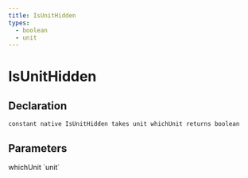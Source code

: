```yaml
---
title: IsUnitHidden
types:
  - boolean
  - unit
---
```


# IsUnitHidden

## Declaration

```
constant native IsUnitHidden takes unit whichUnit returns boolean
```

## Parameters
<dl>
  <dt>whichUnit `unit`</dt>
  <dd></dd>
</dl>